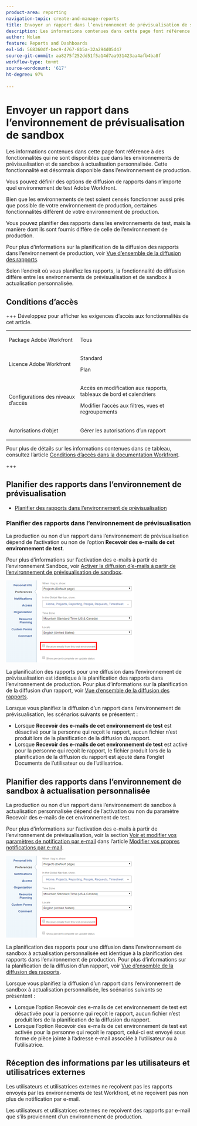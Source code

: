 ```yaml
---
product-area: reporting
navigation-topic: create-and-manage-reports
title: Envoyer un rapport dans l’environnement de prévisualisation de sandbox
description: Les informations contenues dans cette page font référence à des fonctionnalités qui ne sont disponibles que dans les environnements de prévisualisation et de sandbox à actualisation personnalisée. Cette fonctionnalité est désormais disponible dans l’environnement de production.
author: Nolan
feature: Reports and Dashboards
exl-id: 568360df-bec9-4767-8b5a-32a294d05d47
source-git-commit: aa8275f252dd51f5a14d7aa931423aa4afb4ba8f
workflow-type: tm+mt
source-wordcount: '617'
ht-degree: 97%

---
```


# Envoyer un rapport dans l’environnement de prévisualisation de sandbox

<!-- Audited: 11/2024 -->

Les informations contenues dans cette page font référence à des fonctionnalités qui ne sont disponibles que dans les environnements de prévisualisation et de sandbox à actualisation personnalisée. Cette fonctionnalité est désormais disponible dans l’environnement de production.

Vous pouvez définir des options de diffusion de rapports dans n’importe quel environnement de test Adobe Workfront.

<!--
<p data-mc-conditions="QuicksilverOrClassic.Draft mode">For information about the Workfront test environments, see the "Workfront Testing Environments" section. (NOTE:&nbsp;drafted - link this section)</p>
-->

Bien que les environnements de test soient censés fonctionner aussi près que possible de votre environnement de production, certaines fonctionnalités diffèrent de votre environnement de production.

Vous pouvez planifier des rapports dans les environnements de test, mais la manière dont ils sont fournis diffère de celle de l’environnement de production.

Pour plus d’informations sur la planification de la diffusion des rapports dans l’environnement de production, voir [Vue d’ensemble de la diffusion des rapports](../../../reports-and-dashboards/reports/creating-and-managing-reports/set-up-report-deliveries.md).

Selon l’endroit où vous planifiez les rapports, la fonctionnalité de diffusion diffère entre les environnements de prévisualisation et de sandbox à actualisation personnalisée.

## Conditions d’accès

+++ Développez pour afficher les exigences d’accès aux fonctionnalités de cet article. 

<table style="table-layout:auto"> 
 <col> 
 <col> 
 <tbody> 
  <tr> 
   <td role="rowheader">Package Adobe Workfront</td> 
   <td> <p>Tous</p> </td> 
  </tr> 
  <tr> 
   <td role="rowheader">Licence Adobe Workfront</td> 
   <td> 
      <p>Standard</p>
      <p>Plan</p>
   </td>
  </tr> 
  <tr> 
   <td role="rowheader">Configurations des niveaux d’accès</td> 
   <td> <p>Accès en modification aux rapports, tableaux de bord et calendriers</p>
   <p>Modifier l’accès aux filtres, vues et regroupements</p>
   </td> 
  </tr> 
  <tr> 
   <td role="rowheader">Autorisations d’objet</td> 
     <td> <p>Gérer les autorisations d’un rapport</p></td> 
  </tr> 
 </tbody> 
</table>

Pour plus de détails sur les informations contenues dans ce tableau, consultez l’article [Conditions d’accès dans la documentation Workfront](/help/quicksilver/administration-and-setup/add-users/access-levels-and-object-permissions/access-level-requirements-in-documentation.md).

+++

## Planifier des rapports dans l’environnement de prévisualisation

* [Planifier des rapports dans l’environnement de prévisualisation](#schedule-reports-in-the-preview-environment)

### Planifier des rapports dans l’environnement de prévisualisation

La production ou non d’un rapport dans l’environnement de prévisualisation dépend de l’activation ou non de l’option **Recevoir des e-mails de cet environnement de test**.

Pour plus d’informations sur l’activation des e-mails à partir de l’environnement Sandbox, voir [Activer la diffusion d’e-mails à partir de l’environnement de prévisualisation de sandbox](../../../workfront-basics/using-notifications/enable-delivery-emails-from-preview-sandbox-environment.md).

![Option Recevoir des e-mails de la sandbox](assets/receive-emails-from-sandbox-setting-edit-350x223.png)

La planification des rapports pour une diffusion dans l’environnement de prévisualisation est identique à la planification des rapports dans l’environnement de production. Pour plus d’informations sur la planification de la diffusion d’un rapport, voir [Vue d’ensemble de la diffusion des rapports](../../../reports-and-dashboards/reports/creating-and-managing-reports/set-up-report-deliveries.md).

Lorsque vous planifiez la diffusion d’un rapport dans l’environnement de prévisualisation, les scénarios suivants se présentent :

* Lorsque **Recevoir des e-mails de cet environnement de test** est désactivé pour la personne qui reçoit le rapport, aucun fichier n’est produit lors de la planification de la diffusion du rapport.
* Lorsque **Recevoir des e-mails de cet environnement de test** est activé pour la personne qui reçoit le rapport, le fichier produit lors de la planification de la diffusion du rapport est ajouté dans l’onglet Documents de l’utilisateur ou de l’utilisatrice.

## Planifier des rapports dans l’environnement de sandbox à actualisation personnalisée

La production ou non d’un rapport dans l’environnement de sandbox à actualisation personnalisée dépend de l’activation ou non du paramètre Recevoir des e-mails de cet environnement de test.

Pour plus d’informations sur l’activation des e-mails à partir de l’environnement de prévisualisation, voir la section [Voir et modifier vos paramètres de notification par e-mail](../../../workfront-basics/using-notifications/activate-or-deactivate-your-own-event-notifications.md#view) dans l’article [Modifier vos propres notifications par e-mail](../../../workfront-basics/using-notifications/activate-or-deactivate-your-own-event-notifications.md).

![Option Recevoir des e-mails de la sandbox](assets/receive-emails-from-sandbox-setting-edit-350x223.png)

La planification des rapports pour une diffusion dans l’environnement de sandbox à actualisation personnalisée est identique à la planification des rapports dans l’environnement de production. Pour plus d’informations sur la planification de la diffusion d’un rapport, voir [Vue d’ensemble de la diffusion des rapports](../../../reports-and-dashboards/reports/creating-and-managing-reports/set-up-report-deliveries.md).

Lorsque vous planifiez la diffusion d’un rapport dans l’environnement de sandbox à actualisation personnalisée, les scénarios suivants se présentent :

* Lorsque l’option Recevoir des e-mails de cet environnement de test est désactivée pour la personne qui reçoit le rapport, aucun fichier n’est produit lors de la planification de la diffusion du rapport.
* Lorsque l’option Recevoir des e-mails de cet environnement de test est activée pour la personne qui reçoit le rapport, celui-ci est envoyé sous forme de pièce jointe à l’adresse e-mail associée à l’utilisateur ou à l’utilisatrice.

## Réception des informations par les utilisateurs et utilisatrices externes

Les utilisateurs et utilisatrices externes ne reçoivent pas les rapports envoyés par les environnements de test Workfront, et ne reçoivent pas non plus de notification par e-mail.

Les utilisateurs et utilisatrices externes ne reçoivent des rapports par e-mail que s’ils proviennent d’un environnement de production.
